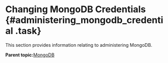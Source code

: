 # Changing MongoDB Credentials {#administering_mongodb_credential .task}

This section provides information relating to administering MongoDB.

**Parent topic:**[MongoDB](administering_mongodb.md)

